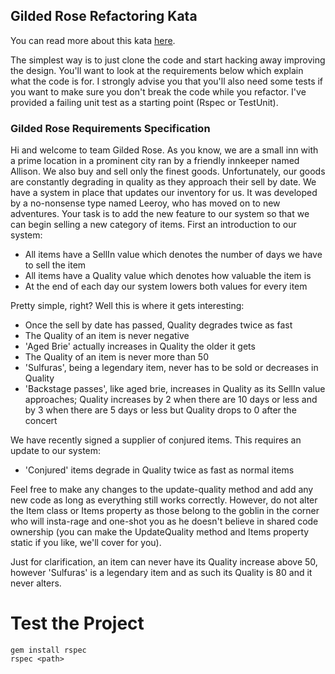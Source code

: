 ## Gilded Rose Refactoring Kata

You can read more about this kata [here](https://github.com/emilybache/GildedRose-Refactoring-Kata).

The simplest way is to just clone the code and start hacking away improving the design. You'll want to look at the requirements below which explain what the code is for. I strongly advise you that you'll also need some tests if you want to make sure you don't break the code while you refactor. I've provided a failing unit test as a starting point (Rspec or TestUnit).

### Gilded Rose Requirements Specification

Hi and welcome to team Gilded Rose. As you know, we are a small inn with a prime location in a prominent city ran by a friendly innkeeper named Allison. We also buy and sell only the finest goods. Unfortunately, our goods are constantly degrading in quality as they approach their sell by date. We have a system in place that updates our inventory for us. It was developed by a no-nonsense type named Leeroy, who has moved on to new adventures. Your task is to add the new feature to our system so that we can begin selling a new category of items. First an introduction to our system:

* All items have a SellIn value which denotes the number of days we have to sell the item
* All items have a Quality value which denotes how valuable the item is
* At the end of each day our system lowers both values for every item

Pretty simple, right? Well this is where it gets interesting:

* Once the sell by date has passed, Quality degrades twice as fast
* The Quality of an item is never negative
* 'Aged Brie' actually increases in Quality the older it gets
* The Quality of an item is never more than 50
* 'Sulfuras', being a legendary item, never has to be sold or decreases in Quality
* 'Backstage passes', like aged brie, increases in Quality as its SellIn value approaches; Quality increases by 2 when there are 10 days or less and by 3 when there are 5 days or less but Quality drops to 0 after the concert

We have recently signed a supplier of conjured items. This requires an update to our system:

* 'Conjured' items degrade in Quality twice as fast as normal items

Feel free to make any changes to the update-quality method and add any new code as long as everything still works correctly. However, do not alter the Item class or Items property as those belong to the goblin in the corner who will insta-rage and one-shot you as he doesn't believe in shared code ownership (you can make the UpdateQuality method and Items property static if you like, we'll cover for you).

Just for clarification, an item can never have its Quality increase above 50, however 'Sulfuras' is a legendary item and as such its Quality is 80 and it never alters.

# Test the Project

```
gem install rspec
rspec <path>
```
